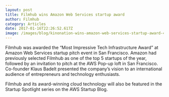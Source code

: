 ```yaml
---
layout: post
title: Filmhub wins Amazon Web Services startup award
author: Filmhub
category: Articles
date: 2017-01-16T22:26:52.617Z
image: /images/blog/kinonation-wins-amazon-web-services-startup-award-4b6df1a9f7a3.jpg
---
```

Filmhub was awarded the “Most Impressive Tech Infrastructure Award” at Amazon Web Services startup pitch event in San Francisco. Amazon had previously selected Filmhub as one of the top 5 startups of the year, followed by an invitation to pitch at the AWS Pop-up loft in San Francisco.
Co-founder Klaus Badelt presented the company’s vision to an international audience of entrepreneurs and technology enthusiasts.

Filmhub and its award-winning cloud technology will also be featured in the Startup Spotlight series on the AWS Startup Blog.